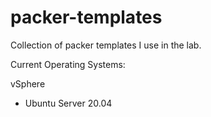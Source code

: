 # packer-templates

Collection of packer templates I use in the lab.

Current Operating Systems:

vSphere

* Ubuntu Server 20.04
